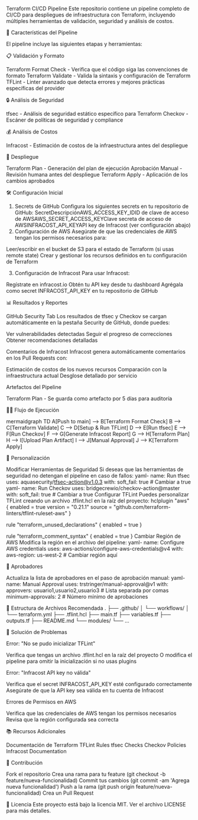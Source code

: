 Terraform CI/CD Pipeline
Este repositorio contiene un pipeline completo de CI/CD para despliegues de infraestructura con Terraform, incluyendo múltiples herramientas de validación, seguridad y análisis de costos.

🚀 Características del Pipeline

El pipeline incluye las siguientes etapas y herramientas:

📋 Validación y Formato

Terraform Format Check - Verifica que el código siga las convenciones de formato
Terraform Validate - Valida la sintaxis y configuración de Terraform
TFLint - Linter avanzado que detecta errores y mejores prácticas específicas del provider

🔒 Análisis de Seguridad

tfsec - Análisis de seguridad estático específico para Terraform
Checkov - Escáner de políticas de seguridad y compliance

💰 Análisis de Costos

Infracost - Estimación de costos de la infraestructura antes del despliegue

🔄 Despliegue

Terraform Plan - Generación del plan de ejecución
Aprobación Manual - Revisión humana antes del despliegue
Terraform Apply - Aplicación de los cambios aprobados

🛠️ Configuración Inicial

1. Secrets de GitHub
Configura los siguientes secrets en tu repositorio de GitHub:
SecretDescripciónAWS_ACCESS_KEY_IDID de clave de acceso de AWSAWS_SECRET_ACCESS_KEYClave secreta de acceso de AWSINFRACOST_API_KEYAPI key de Infracost (ver configuración abajo)
2. Configuración de AWS
Asegúrate de que las credenciales de AWS tengan los permisos necesarios para:

Leer/escribir en el bucket de S3 para el estado de Terraform (si usas remote state)
Crear y gestionar los recursos definidos en tu configuración de Terraform

3. Configuración de Infracost
Para usar Infracost:

Regístrate en infracost.io
Obtén tu API key desde tu dashboard
Agrégala como secret INFRACOST_API_KEY en tu repositorio de GitHub

📊 Resultados y Reportes

GitHub Security Tab
Los resultados de tfsec y Checkov se cargan automáticamente en la pestaña Security de GitHub, donde puedes:

Ver vulnerabilidades detectadas
Seguir el progreso de correcciones
Obtener recomendaciones detalladas

Comentarios de Infracost
Infracost genera automáticamente comentarios en los Pull Requests con:

Estimación de costos de los nuevos recursos
Comparación con la infraestructura actual
Desglose detallado por servicio

Artefactos del Pipeline

Terraform Plan - Se guarda como artefacto por 5 días para auditoría

🏃‍♂️ Flujo de Ejecución

mermaidgraph TD
    A[Push to main] --> B[Terraform Format Check]
    B --> C[Terraform Validate]
    C --> D[Setup & Run TFLint]
    D --> E[Run tfsec]
    E --> F[Run Checkov]
    F --> G[Generate Infracost Report]
    G --> H[Terraform Plan]
    H --> I[Upload Plan Artifact]
    I --> J[Manual Approval]
    J --> K[Terraform Apply]

🔧 Personalización

Modificar Herramientas de Seguridad
Si deseas que las herramientas de seguridad no detengan el pipeline en caso de fallos:
yaml- name: Run tfsec
  uses: aquasecurity/tfsec-action@v1.0.3
  with:
    soft_fail: true  # Cambiar a true
yaml- name: Run Checkov
  uses: bridgecrewio/checkov-action@master
  with:
    soft_fail: true  # Cambiar a true
Configurar TFLint
Puedes personalizar TFLint creando un archivo .tflint.hcl en la raíz del proyecto:
hclplugin "aws" {
    enabled = true
    version = "0.21.1"
    source  = "github.com/terraform-linters/tflint-ruleset-aws"
}

rule "terraform_unused_declarations" {
  enabled = true
}

rule "terraform_comment_syntax" {
  enabled = true
}
Cambiar Región de AWS
Modifica la región en el archivo del pipeline:
yaml- name: Configure AWS credentials
  uses: aws-actions/configure-aws-credentials@v4
  with:
    aws-region: us-west-2  # Cambiar región aquí

👥 Aprobadores

Actualiza la lista de aprobadores en el paso de aprobación manual:
yaml- name: Manual Approval
  uses: trstringer/manual-approval@v1
  with:
    approvers: usuario1,usuario2,usuario3  # Lista separada por comas
    minimum-approvals: 2  # Número mínimo de aprobaciones
    
📝 Estructura de Archivos Recomendada
.
├── .github/
│   └── workflows/
│       └── terraform.yml
├── .tflint.hcl
├── main.tf
├── variables.tf
├── outputs.tf
├── README.md
└── modules/
    └── ...
    
🐛 Solución de Problemas

Error: "No se pudo inicializar TFLint"

Verifica que tengas un archivo .tflint.hcl en la raíz del proyecto
O modifica el pipeline para omitir la inicialización si no usas plugins

Error: "Infracost API key no válida"

Verifica que el secret INFRACOST_API_KEY esté configurado correctamente
Asegúrate de que la API key sea válida en tu cuenta de Infracost

Errores de Permisos en AWS

Verifica que las credenciales de AWS tengan los permisos necesarios
Revisa que la región configurada sea correcta

📚 Recursos Adicionales

Documentación de Terraform
TFLint Rules
tfsec Checks
Checkov Policies
Infracost Documentation

🤝 Contribución

Fork el repositorio
Crea una rama para tu feature (git checkout -b feature/nueva-funcionalidad)
Commit tus cambios (git commit -am 'Agrega nueva funcionalidad')
Push a la rama (git push origin feature/nueva-funcionalidad)
Crea un Pull Request

📄 Licencia
Este proyecto está bajo la licencia MIT. Ver el archivo LICENSE para más detalles.
